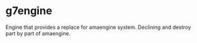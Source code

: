 # g7engine
Engine that provides a replace for amaengine system. Declining and destroy part by part of amaengine.
